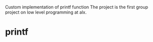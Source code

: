 Custom implementation of printf function
The project is the first group project on low level programming at alx.
# printf
